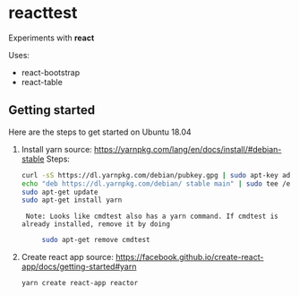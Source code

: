 # reacttest

Experiments with **react**

Uses:
* react-bootstrap
* react-table

## Getting started

Here are the steps to get started on Ubuntu 18.04

1. Install yarn
	source: https://yarnpkg.com/lang/en/docs/install/#debian-stable
	Steps:
    ```bash
	curl -sS https://dl.yarnpkg.com/debian/pubkey.gpg | sudo apt-key add -
	echo "deb https://dl.yarnpkg.com/debian/ stable main" | sudo tee /etc/apt/sources.list.d/yarn.list
	sudo apt-get update
	sudo apt-get install yarn
    ```
		Note: Looks like cmdtest also has a yarn command. If cmdtest is already installed, remove it by doing
    ```bash
		 sudo apt-get remove cmdtest
    ```

2. Create react app
	source: https://facebook.github.io/create-react-app/docs/getting-started#yarn
    ```bash
	yarn create react-app reactor
    ```
